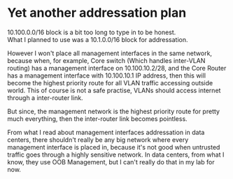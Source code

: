 # Yet another addressation plan

10.100.0.0/16 block is a bit too long to type in to be honest.  
What I planned to use was a 10.1.0.0/16 block for addressation.  

However I won't place all management interfaces in the same network, because when, for example, Core switch (Which handles inter-VLAN routing) has a management interface on 10.100.10.2/28, and the Core Router has a management interface with 10.100.10.1 IP address, then this will become the highest priority route for all VLAN traffic accessing outside world. This of course is not a safe practise, VLANs should access internet through a inter-router link.   

But since, the management network is the highest priority route for pretty much everything, then the inter-router link becomes pointless.  

From what I read about management interfaces addressation in data centers, there shouldn't really be any big network where every management interface is placed in, because it's not good when untrusted traffic goes through a highly sensitive network. In data centers, from what I know, they use OOB Management, but I can't really do that in my lab for now.
